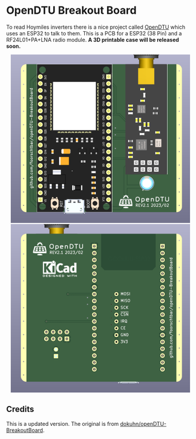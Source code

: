 # OpenDTU Breakout Board

To read Hoymiles inverters there is a nice project called [OpenDTU](https://github.com/tbnobody/OpenDTU) which uses an ESP32 to talk to them. This is a PCB for a ESP32 (38 Pin) and a RF24L01+PA+LNA radio module. **A 3D printable case will be released soon.**

<p align="center">
<img src="./.github/openDTU_REV2.1_front.png" width="480">
<img src="./.github/openDTU_REV2.1_back.png" width="480">
</p>

## Credits

This is a updated version. The original is from [dokuhn/openDTU-BreakoutBoard](https://github.com/dokuhn/openDTU-BreakoutBoard).
